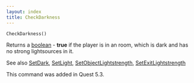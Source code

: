 ```yaml
---
layout: index
title: CheckDarkness
---
```


    CheckDarkness()

Returns a [boolean](../../types/boolean.html) - **true** if the player is in an room, which is dark and has no strong lightsources in it.

See also [SetDark](setdark.html), [SetLight](setlight.html), [SetObjectLightstrength](setobjectlightstrength.html), [SetExitLightstrength](setexitlightstrength.html)

This command was added in Quest 5.3.
